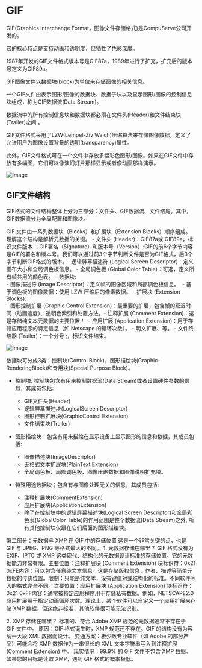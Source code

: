 # GIF

GIF(Graphics Interchange Format，图像文件存储格式)是CompuServe公司开发的。     

它的核心特点是支持动画和透明度，但牺牲了色彩深度。

1987年开发的GIF文件格式版本号是GIF87a，1989年进行了扩充，扩充后的版本号定义为GIF89a。    

 
GIF图像文件以数据块(block)为单位来存储图像的相关信息。      


一个GIF文件由表示图形/图像的数据块、数据子块以及显示图形/图像的控制信息块组成，称为GIF数据流(Data Stream)。      


数据流中的所有控制信息块和数据块都必须在文件头(Header)和文件结束块(Trailer)之间 。
 
GIF文件格式采用了LZW(Lempel-Ziv Walch)压缩算法来存储图像数据，定义了允许用户为图像设置背景的透明(transparency)属性。     

此外，GIF文件格式可在一个文件中存放多幅彩色图形/图像。如果在GIF文件中存放有多幅图，它们可以像演幻灯片那样显示或者像动画那样演示。     


![Image](https://raw.githubusercontent.com/CharonChui/Pictures/master/gif_1.png?raw=true)             
 

## GIF文件结构

GIF格式的文件结构整体上分为三部分：文件头、GIF数据流、文件结尾。其中，GIF数据流分为全局配置和图像块。


GIF 文件由一系列数据块（Blocks）和扩展块（Extension Blocks）顺序组成。理解这个结构是解析元数据的关键。
​- 文件头 (Header)​​：GIF87a或 GIF89a，标识文件版本： GIF署名（Signature）和版本号（Version）:GIF的前6个字节内容是GIF的署名和版本号。我们可以通过前3个字节判断文件是否为GIF格式，后3个字节判断GIF格式的版本。
​- 逻辑屏幕描述符 (Logical Screen Descriptor)​​：定义画布大小和全局调色板信息。
​- 全局调色板 (Global Color Table)​​：可选，定义所有帧共用的颜色表。
​- 数据块​:      
​    - 图像描述符 (Image Descriptor)​​：定义帧的图像区域和局部调色板信息。
​    - 基于调色板的图像数据​：使用 LZW 压缩后的像素数据。
​- 扩展块 (Extension Blocks)​​:       
​    - 图形控制扩展 (Graphic Control Extension)​​：​最重要的扩展，包含帧的延迟时间（动画速度）、透明色索引和处置方法。
​    - 注释扩展 (Comment Extension)​​：​这是存储纯文本元数据的主要位置！​​
​    - 应用扩展 (Application Extension)​​：用于存储应用程序的特定信息（如 Netscape 的循环次数）。
    - 明文扩展、等。
​- 文件终结器 (Trailer)​​：一个分号 ;，标识文件结束。



![Image](https://raw.githubusercontent.com/CharonChui/Pictures/master/gif_2.png?raw=true)             



数据块可分成3类：控制块(Control Block)，图形描绘块(Graphic-RenderingBlock)和专用块(Special Purpose Block)。


- 控制块: 控制块包含有用来控制数据流(Data Stream)或者设置硬件参数的信息，其成员包括:     
    - GIF文件头(Header)
    - 逻辑屏幕描述块(LogicalScreen Descriptor)
    - 图形控制扩展块(GraphicControl Extension)
    - 文件结束块(Trailer)

- 图形描绘块：包含有用来描绘在显示设备上显示图形的信息和数据，其成员包括:      
    - 图像描述块(ImageDescriptor)
    - 无格式文本扩展块(PlainText Extension)
    - 全局调色板、局部调色板、图像压缩数据和图像说明扩充块。

 - 特殊用途数据块；包含有与图像处理无关的信息，其成员包括:    
    - 注释扩展块(CommentExtension)
    - 应用扩展块(ApplicationExtension)
    - 除了在控制块中的逻辑屏幕描述块(Logical Screen Descriptor)和全局彩色表(GlobalColor Table)的作用范围是整个数据流(Data Stream)之外, 所有其他控制块仅跟在它们后面的图形描绘块。



第二部分：元数据与 XMP 在 GIF 中的存储位置​
这是一个非常关键的点，也是 GIF 与 JPEG、PNG 等格式最大的不同。
​1. 元数据存储在哪里？​​
GIF 格式没有为 EXIF、IPTC 或 XMP 这类现代、结构化的元数据设计标准的存储位置。它的元数据能力非常有限。
​主要位置：注释扩展块 (Comment Extension)​​
​块标识符​：0x21 0xFE
​内容​：可以包含任意纯文本信息。这是存储版权信息、作者、描述等简单元数据的传统位置。
​限制​：​只能是纯文本，没有键值对或结构化的标准。不同软件写入的格式完全不同。
​次要位置：应用扩展块 (Application Extension)​​
​块标识符​：0x21 0xFF
​内容​：通常被特定应用程序用于存储私有数据。例如，NETSCAPE2.0应用扩展用于指定动画循环次数。
​理论上，某个软件可以自定义一个应用扩展来存储 XMP 数据，但这绝非标准，其他软件很可能无法识别。


​2. XMP 存储在哪里？​​
​标准的、符合 Adobe XMP 规范的元数据通常不存在于 GIF 文件中。​​
​原因​：GIF 格式诞生时，XMP 规范还不存在。GIF 的结构没有为容纳一大段 XML 数据而设计。
​变通方案​：极少数专业软件（如 Adobe 的部分产品）​可能会将 XMP 数据作为一串很长的 XML 文本字符串写入到注释扩展 (Comment Extension)​​ 中。
​现实情况​：​99.9% 的 GIF 文件不包含 XMP 数据。​​ 如果您的目标是读取 XMP，遇到 GIF 格式的概率极低。















